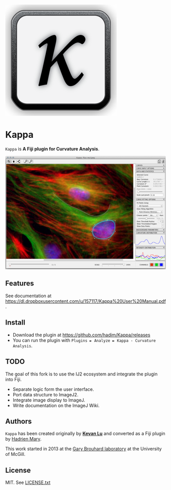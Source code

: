 ![Kappa logo](logo.png)

# Kappa

`Kappa` is **A Fiji plugin for Curvature Analysis**.

![Kappa Screenshot](screenshot.png)

## Features

See documentation at https://dl.dropboxusercontent.com/u/157117/Kappa%20User%20Manual.pdf.

## Install

- Download the plugin at https://github.com/hadim/Kappa/releases
- You can run the plugin with `Plugins ► Analyze ► Kappa - Curvature Analysis`.

## TODO

The goal of this fork is to use the IJ2 ecosystem and integrate the plugin into Fiji.

- Separate logic form the user interface.
- Port data structure to ImageJ2.
- Integrate image display to ImageJ.
- Write documentation on the ImageJ Wiki.

## Authors

`Kappa` has been created originally by [**Kevan Lu**](http://www.kevan.lu/) and converted as a Fiji plugin by [Hadrien Mary](mailto:hadrien.mary@gmail.com).

This work started in 2013 at the [Gary Brouhard laboratory](http://brouhardlab.mcgill.ca/) at the University of McGill.

## License

MIT. See [LICENSE.txt](LICENSE.txt)
